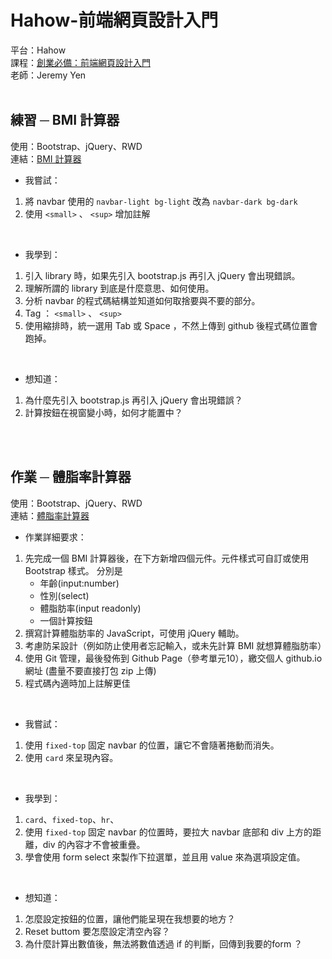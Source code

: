 ﻿# Hahow-前端網頁設計入門
平台：Hahow <br>
課程：[創業必備：前端網頁設計入門](https://hahow.in/courses/56c1e3b3e91d590900234105/discussions) <br>
老師：Jeremy Yen <br>
<br>


## 練習 ─ BMI 計算器
使用：Bootstrap、jQuery、RWD <br>
連結：[BMI 計算器](https://as60160.github.io/Hahow-Jeremy-Frontend/%E7%B7%B4%E7%BF%92-BMI%E8%A8%88%E7%AE%97%E5%99%A8.html)<br>

* 我嘗試：
1. 將 navbar 使用的 `navbar-light bg-light` 改為 `navbar-dark bg-dark`
2. 使用 `<small>` 、 `<sup>` 增加註解 
<br>

* 我學到：
1. 引入 library 時，如果先引入 bootstrap.js 再引入 jQuery 會出現錯誤。
2. 理解所謂的 library 到底是什麼意思、如何使用。
3. 分析 navbar 的程式碼結構並知道如何取捨要與不要的部分。
4. Tag ： `<small>` 、 `<sup>`
5. 使用縮排時，統一選用 Tab 或 Space ，不然上傳到 github 後程式碼位置會跑掉。
<br>

* 想知道：
1. 為什麼先引入 bootstrap.js 再引入 jQuery 會出現錯誤？
2. 計算按鈕在視窗變小時，如何才能置中？
<br>
<br>



## 作業 ─ 體脂率計算器
使用：Bootstrap、jQuery、RWD <br>
連結：[體脂率計算器](https://as60160.github.io/Hahow-Jeremy-Frontend/%E4%BD%9C%E6%A5%AD-%E9%AB%94%E8%84%82%E7%8E%87%E8%A8%88%E7%AE%97%E5%99%A8.html)<br>

* 作業詳細要求：
1. 先完成一個 BMI 計算器後，在下方新增四個元件。元件樣式可自訂或使用 Bootstrap 樣式。 分別是
	* 年齡(input:number)
	* 性別(select)
	* 體脂肪率(input readonly) 
	* 一個計算按鈕
2. 撰寫計算體脂肪率的 JavaScript，可使用 jQuery 輔助。
3. 考慮防呆設計（例如防止使用者忘記輸入，或未先計算 BMI 就想算體脂肪率）
4. 使用 Git 管理，最後發佈到 Github Page（參考單元10），繳交個人 github.io 網址 (盡量不要直接打包 zip 上傳)
5. 程式碼內適時加上註解更佳
<br>

* 我嘗試：
1. 使用 `fixed-top` 固定 navbar 的位置，讓它不會隨著捲動而消失。
2. 使用 `card` 來呈現內容。
<br>

* 我學到：
1. `card`、`fixed-top`、`hr`、
2. 使用 `fixed-top` 固定 navbar 的位置時，要拉大 navbar 底部和 div 上方的距離，div 的內容才不會被重疊。
3. 學會使用 form select 來製作下拉選單，並且用 value 來為選項設定值。
<br>

* 想知道：
1. 怎麼設定按鈕的位置，讓他們能呈現在我想要的地方？
2. Reset buttom 要怎麼設定清空內容？
3. 為什麼計算出數值後，無法將數值透過 if 的判斷，回傳到我要的form ？
<br>